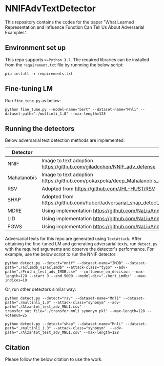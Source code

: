 # NNIFAdvTextDetector
This repository contains the codes for the paper "What Learned Representation and Influence Function Can Tell Us About Adversarial Examples".

## Environment set up
This repo supports `>=Python 3.7`. The required libraries can be installed from the `requirement.txt` file by runnning the below script:
```
pip install -r requirements.txt
```
## Fine-tuning LM

Run `fine_tune.py` as below:
```
python fine_tune.py --model-name="bert" --dataset-name="Mnli" --dataset-path="./multinli_1.0" --max-length=128
```

## Running the detectors
Below adversarial text detection methods are implemented:

| Detector | |
|----------|---|
| NNIF | Image to text adoption https://github.com/giladcohen/NNIF_adv_defense|
| Mahalanobis | Image to text adoption https://github.com/pokaxpoka/deep_Mahalanobis_detector/tree/master|
| RSV| Adopted from https://github.com/JHL-HUST/RSV|
| SHAP| Adopted from https://github.com/huberl/adversarial_shap_detect_Repl4NLP/|
| MDRE| Using implementation https://github.com/NaLiuAnna/MDRE|
| LID| Using implementation https://github.com/NaLiuAnna/MDRE |
| FGWS| Using implementation https://github.com/NaLiuAnna/MDRE |

Adversarial texts for this repo are generated using `TextAttack`. After obtaining the fine-tuned LM and generating adversarial texts, run `detect.py` with the required arguments and observe the detector's performance. For example, use the below script to run the NNIF detector:
```
python detect.py --detect="nnif" --dataset-name="IMDB" --dataset-path="./aclImdb_v1/aclImdb" --attack-class="typo" --adv-path="./Pruthi_test_adv_IMDB.csv" --influence_on_decision --max-length=128 --start 0 --end 5000 --model-dir="./bert_imdb/" --max-indices=10
```
Or, run other detectors similar way:
```
python detect.py --detect="rsv" --dataset-name="Mnli" --dataset-path="./multinli_1.0" --attack-class="synonym" --adv-path="./Alzantot_test_adv_MNLI.csv" --transfer_out_file="./transfer_mnli_synonym.pkl" --max-length=128 --votenum=25
```
```
python detect.py --detect="shap" --dataset-name="Mnli" --dataset-path="./multinli_1.0" --attack-class="synonym"  --adv-path="./Alzantot_test_adv_MNLI.csv" --max-length=128
```



## Citation
Please follow the below citation to use the work:
```
```
